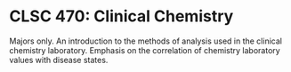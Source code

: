 # CLSC 470: Clinical Chemistry

Majors only. An introduction to the methods of analysis used in the clinical chemistry laboratory. Emphasis on the correlation of chemistry laboratory values with disease states.
